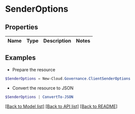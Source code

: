 # SenderOptions
## Properties

Name | Type | Description | Notes
------------ | ------------- | ------------- | -------------

## Examples

- Prepare the resource
```powershell
$SenderOptions = New-Cloud.Governance.ClientSenderOptions 
```

- Convert the resource to JSON
```powershell
$SenderOptions | ConvertTo-JSON
```

[[Back to Model list]](../README.md#documentation-for-models) [[Back to API list]](../README.md#documentation-for-api-endpoints) [[Back to README]](../README.md)

